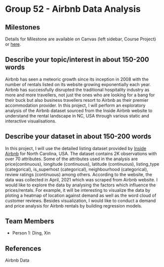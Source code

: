 # Group 52 - Airbnb Data Analysis



## Milestones

Details for Milestone are available on Canvas (left sidebar, Course Project) or [here](https://firas.moosvi.com/courses/data301/project/milestone01.html).

## Describe your topic/interest in about 150-200 words
Airbnb has seen a meteoric growth since its inception in 2008 with the number of rentals listed on its website growing exponentially each year. Airbnb has successfully disrupted the traditional hospitality industry as more and more travellers, not just the ones who are looking for a bang for their buck but also business travellers resort to Airbnb as their premier accommodation provider. In this project, I will perform an exploratory analysis of the Airbnb dataset sourced from the Inside Airbnb website to understand the rental landscape in NC, USA through various static and interactive visualisations.


## Describe your dataset in about 150-200 words

In this project, I will use the detailed listing dataset provided by [Inside Airbnb](http://insideairbnb.com/get-the-data.html) for North Carolina, USA. The dataset contains 2K observations with over 70 attributes. Some of the attributes used in the analysis are price(continuous), longitude (continuous), latitude (continuous), listing_type (categorical), is_superhost (categorical), neighbourhood (categorical), review ratings (continuous) among others.
According to the website, the data was collected in April, 2021 which was scraped from Airbnb website.
I would like to explore the data by analysing the factors which influence the prices/rentals. For example, it will be interesting to visualize the data by ploting a heatmap of location against demand as well as the word cloud of customer reviews. Besides visualization, I would like to conduct a demand and price analysis for Airbnb rentals by building regression models.


## Team Members

- Person 1: Ding, Xin

## References
Airbnb Data
